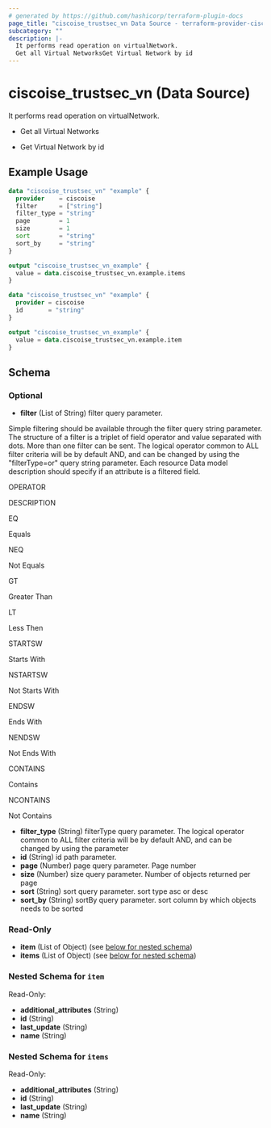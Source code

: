 ```yaml
---
# generated by https://github.com/hashicorp/terraform-plugin-docs
page_title: "ciscoise_trustsec_vn Data Source - terraform-provider-ciscoise"
subcategory: ""
description: |-
  It performs read operation on virtualNetwork.
  Get all Virtual NetworksGet Virtual Network by id
---
```


# ciscoise_trustsec_vn (Data Source)

It performs read operation on virtualNetwork.

- Get all Virtual Networks

- Get Virtual Network by id

## Example Usage

```terraform
data "ciscoise_trustsec_vn" "example" {
  provider    = ciscoise
  filter      = ["string"]
  filter_type = "string"
  page        = 1
  size        = 1
  sort        = "string"
  sort_by     = "string"
}

output "ciscoise_trustsec_vn_example" {
  value = data.ciscoise_trustsec_vn.example.items
}

data "ciscoise_trustsec_vn" "example" {
  provider = ciscoise
  id       = "string"
}

output "ciscoise_trustsec_vn_example" {
  value = data.ciscoise_trustsec_vn.example.item
}
```

<!-- schema generated by tfplugindocs -->
## Schema

### Optional

- **filter** (List of String) filter query parameter. 
 
 
 
Simple filtering
 should be available through the filter query string parameter. The structure of a filter is a triplet of field operator and value separated with dots. More than one filter can be sent. The logical operator common to ALL filter criteria will be by default AND, and can be changed by using the 
"filterType=or"
 query string parameter. Each resource Data model description should specify if an attribute is a filtered field. 
 
 
 
 
 
OPERATOR
 
DESCRIPTION
 
 
 
 
 
EQ
 
Equals
 
 
 
NEQ
 
Not Equals
 
 
 
GT
 
Greater Than
 
 
 
LT
 
Less Then
 
 
 
STARTSW
 
Starts With
 
 
 
NSTARTSW
 
Not Starts With
 
 
 
ENDSW
 
Ends With
 
 
 
NENDSW
 
Not Ends With
 
 
 
CONTAINS
 
Contains
 
 
 
NCONTAINS
 
Not Contains
- **filter_type** (String) filterType query parameter. The logical operator common to ALL filter criteria will be by default AND, and can be changed by using the parameter
- **id** (String) id path parameter.
- **page** (Number) page query parameter. Page number
- **size** (Number) size query parameter. Number of objects returned per page
- **sort** (String) sort query parameter. sort type asc or desc
- **sort_by** (String) sortBy query parameter. sort column by which objects needs to be sorted

### Read-Only

- **item** (List of Object) (see [below for nested schema](#nestedatt--item))
- **items** (List of Object) (see [below for nested schema](#nestedatt--items))

<a id="nestedatt--item"></a>
### Nested Schema for `item`

Read-Only:

- **additional_attributes** (String)
- **id** (String)
- **last_update** (String)
- **name** (String)


<a id="nestedatt--items"></a>
### Nested Schema for `items`

Read-Only:

- **additional_attributes** (String)
- **id** (String)
- **last_update** (String)
- **name** (String)


